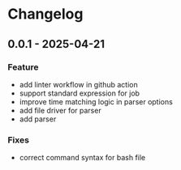# Changelog

## 0.0.1 - 2025-04-21

### Feature
 - add linter workflow in github action
 - support standard expression for job
 - improve time matching logic in parser options
 - add file driver for parser
 - add parser

### Fixes
 - correct command syntax for bash file